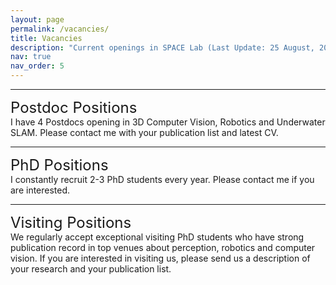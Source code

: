 ```yaml
---
layout: page
permalink: /vacancies/
title: Vacancies
description: "Current openings in SPACE Lab (Last Update: 25 August, 2024)"
nav: true
nav_order: 5
---
```


---
<font size="5"> Postdoc Positions </font>
<br />
I have 4 Postdocs opening in 3D Computer Vision, Robotics and Underwater SLAM. Please contact me with your publication list and latest CV.

---
<font size="5"> PhD Positions </font>
<br />
I constantly recruit 2-3 PhD students every year. Please contact me if you are interested. 

---
<font size="5"> Visiting Positions </font>
<br />
We regularly accept exceptional visiting PhD students who have strong publication record in top venues about perception, robotics and computer vision. If you are interested in visiting us, please send us a description of your research and your publication list.

